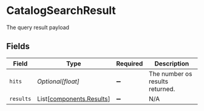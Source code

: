 # CatalogSearchResult

The query result payload


## Fields

| Field                                                          | Type                                                           | Required                                                       | Description                                                    |
| -------------------------------------------------------------- | -------------------------------------------------------------- | -------------------------------------------------------------- | -------------------------------------------------------------- |
| `hits`                                                         | *Optional[float]*                                              | :heavy_minus_sign:                                             | The number os results returned.                                |
| `results`                                                      | List[[components.Results](../../models/components/results.md)] | :heavy_minus_sign:                                             | N/A                                                            |